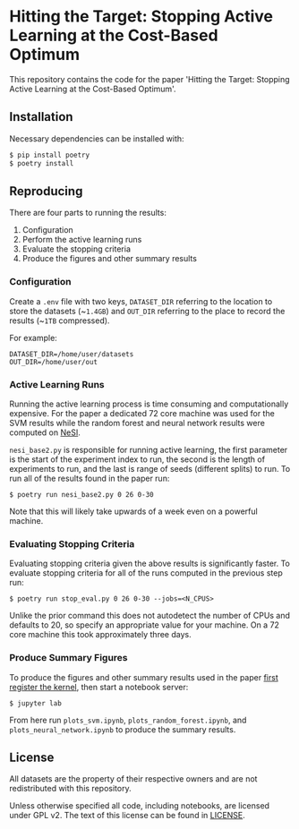 # Hitting the Target: Stopping Active Learning at the Cost-Based Optimum

This repository contains the code for the paper 'Hitting the Target: Stopping Active Learning at the Cost-Based Optimum'.

## Installation

Necessary dependencies can be installed with:

```bash
$ pip install poetry
$ poetry install
```

## Reproducing

There are four parts to running the results:

1. Configuration
2. Perform the active learning runs
3. Evaluate the stopping criteria
4. Produce the figures and other summary results

### Configuration

Create a `.env` file with two keys, `DATASET_DIR` referring to the location to store the datasets (\~`1.4GB`) and `OUT_DIR` referring to the place to record the results (\~`1TB` compressed).

For example:

```env
DATASET_DIR=/home/user/datasets
OUT_DIR=/home/user/out
```

### Active Learning Runs

Running the active learning process is time consuming and computationally expensive. For the paper a dedicated 72 core machine was used for the SVM results while the random forest and neural network results were computed on [NeSI](https://nesi.org.nz/).

`nesi_base2.py` is responsible for running active learning, the first parameter is the start of the experiment index to run, the second is the length of experiments to run, and the last is range of seeds (different splits) to run. To run all of the results found in the paper run:

```
$ poetry run nesi_base2.py 0 26 0-30
```

Note that this will likely take upwards of a week even on a powerful machine.

### Evaluating Stopping Criteria

Evaluating stopping criteria given the above results is significantly faster. To evaluate stopping criteria for all of the runs computed in the previous step run:

```
$ poetry run stop_eval.py 0 26 0-30 --jobs=<N_CPUS>
```

Unlike the prior command this does not autodetect the number of CPUs and defaults to 20, so specify an appropriate value for your machine. On a 72 core machine this took approximately three days.

### Produce Summary Figures

To produce the figures and other summary results used in the paper [first register the kernel](https://docs.pymedphys.com/contrib/other/add-jupyter-kernel.html), then start a notebook server:

```
$ jupyter lab
```

From here run `plots_svm.ipynb`, `plots_random_forest.ipynb`, and `plots_neural_network.ipynb` to produce the summary results.

## License

All datasets are the property of their respective owners and are not redistributed with this repository.

Unless otherwise specified all code, including notebooks, are licensed under GPL v2. The text of this license can be found in [LICENSE](LICENSE).
